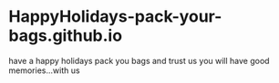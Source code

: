 # HappyHolidays-pack-your-bags.github.io
have a happy holidays pack you bags and trust us you will have good memories...with us
